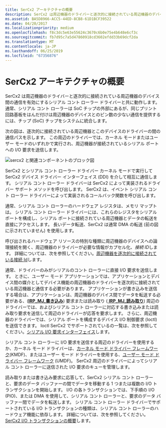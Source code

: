 ```yaml
---
title: SerCx2 アーキテクチャの概要
description: SerCx2 は周辺機器のドライバーと逐次的に接続されている周辺機器のデバイス間の通信を有効にするシリアル コント ローラー ドライバーと共に動作します。
ms.assetid: BA5D8966-ACC5-44ED-8CB8-61D1BCF39522
ms.date: 04/20/2017
ms.localizationpriority: medium
ms.openlocfilehash: f8c3dc5e63e55624c3670c6b0e75e4b648e6cf3c
ms.sourcegitcommit: fb7d95c7a5d47860918cd3602efdd33b69dcf2da
ms.translationtype: MT
ms.contentlocale: ja-JP
ms.lasthandoff: 06/25/2019
ms.locfileid: "67356876"
---
```

# <a name="sercx2-architectural-overview"></a>SerCx2 アーキテクチャの概要

SerCx2 は周辺機器のドライバーと逐次的に接続されている周辺機器のデバイス間の通信を有効にするシリアル コント ローラー ドライバーと共に動作します。 通常、シリアル コント ローラーは SoC チップの外部にあるが、同じプリント回路基板をはんだ付けは周辺機器のデバイスとのピン数の少ない通信を提供するには、チップ (SoC) チップをシステムに統合します。

次の図は、逐次的に接続されている周辺機器とこのデバイスのドライバーの間の通信パスを示します。 この周辺のドライバーでは、カーネル モードまたはユーザー モードのいずれかで実行され、周辺機器が接続されているシリアル ポートへの I/O 要求を送信します。

![sercx2 と関連コンポーネントのブロック図](images/sercx2modules.png)

SerCx2 とシリアル コント ローラー ドライバー カーネル モードで実行して SerCx2 デバイス ドライバー インターフェイス (DDI) を介して相互に通信します。 シリアル コント ローラー ドライバーは SerCx2 によって実装されるドライバー サポート メソッドを呼び出します。 SerCx2 は、イベント シリアル コント ローラー ドライバーによって実装されるコールバック関数を呼び出します。

通常、シリアル コント ローラーのハードウェア レジスタは、メモリ マップトは。 シリアル コント ローラー ドライバーには、これらのレジスタをシリアル ポートを構成し、シリアル ポートに接続されている周辺機器とデータの転送を直接にアクセスします。 長いデータ転送、SerCx2 は通常 DMA の転送 (前の図に示されていません) を使用します。

呼び出されるハードウェア リソースの特別な種類に周辺機器のデバイスへの論理接続を開く、周辺機器のドライバーが必要な情報がカプセル化、*接続 ID*します。 詳細については、次を参照してください。[周辺機器を逐次的に接続されている接続 Id](connection-ids-for-serially-connected-peripheral-devices.md)します。

通常、ドライバーのみがシリアルのコント ローラーに直接 I/O 要求を送信します。 ときに、ユーザー モード アプリケーションでは、アプリケーションとデバイス間の媒介としてデバイス機能の周辺機器のドライバーを逐次的に接続されている周辺機器と通信する必要があります。 アプリケーションが書き込みを送信する場合は、アプリケーションは、周辺機器のデバイス間でデータを転送する必要がある、([**IRP\_MJ\_書き込み**](https://docs.microsoft.com/previous-versions/ff546904(v=vs.85))) 要求または読み取り ([ **IRP\_MJ\_読み取り**](https://docs.microsoft.com/previous-versions/ff546883(v=vs.85))) 周辺のドライバーでは、およびシリアル コント ローラーに対応する書き込みまたは読み取り要求を送信して周辺のドライバーが応答を要求します。 さらに、周辺機器のドライバーでは、シリアル ポートを構成するデバイス I/O 制御要求 (Ioctl) を送信できます。 Ioctl SerCx2 でサポートされているの一覧は、次を参照してください。[シリアル I/O 要求インターフェイス](serial-i-o-request-interface.md)します。

シリアル コント ローラーに I/O 要求を送信する周辺のドライバーを使用するか、カーネル モード ドライバーは、[カーネル モード ドライバー フレームワーク](https://docs.microsoft.com/windows-hardware/drivers/wdf/using-the-framework-to-develop-a-driver)(KMDF)、またはユーザー モード ドライバーを使用する、[ユーザー モード ドライバー フレームワーク](https://docs.microsoft.com/windows-hardware/drivers/wdf/overview-of-the-umdf) (UMDF)。 SerCx2 周辺のドライバーによってシリアル コント ローラーに送信された I/O 要求のキューを管理します。

読み取りまたは書き込み要求に応答して、SerCx2 シリアル コント ローラーと、要求のデータ バッファーの間でデータを移動する 1 つまたは複数の I/O トランザクションを開始します。 I/O の各トランザクションでは、下手順の I/O (PIO)、または DMA を使用して、シリアル コント ローラーと、要求のデータ バッファー間でデータを転送します。 シリアル コント ローラー ドライバーでサポートされている I/O トランザクションの種類は、シリアル コント ローラーのハードウェア機能に依存します。 詳細については、次を参照してください。 [SerCx2 I/O トランザクションの概要](overview-of-sercx2-i-o-transactions.md)します。
